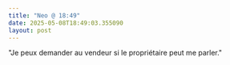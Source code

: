 ```yaml
---
title: "Neo @ 18:49"
date: 2025-05-08T18:49:03.355090
layout: post
---
```


"Je peux demander au vendeur si le propriétaire peut me parler."